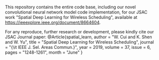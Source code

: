 This repository contains the entire code base, including our novel convolutional neural network model code implementation, for our JSAC work "Spatial Deep Learning for Wireless Scheduling", available at https://ieeexplore.ieee.org/document/8664604.

For any reproduce, further research or development, please kindly cite our JSAC Journal paper:
@Article{spatial_learn,
    author = "W. Cui and K. Shen and W. Yu",
    title = "Spatial Deep Learning for Wireless Scheduling",
    journal = "{\it IEEE J. Sel. Areas Commun.}",
    year = 2019,
    volume = 37,
    issue = 6,
    pages = "1248-1261",
    month = "June"
}
